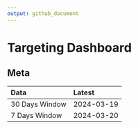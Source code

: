 ```yaml
---
output: github_document
---
```


# Targeting Dashboard



## Meta


|Data           |Latest     |
|:--------------|:----------|
|30 Days Window |2024-03-19 |
|7 Days Window  |2024-03-20 |
